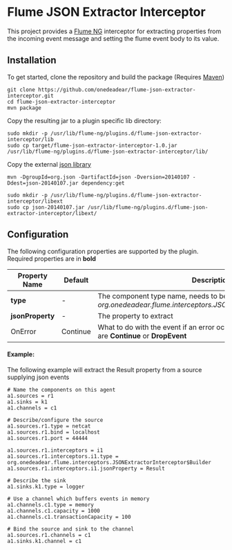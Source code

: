 # Flume JSON Extractor Interceptor

This project provides a [Flume NG](http://flume.apache.org/) interceptor for extracting properties from the incoming event message and setting the flume event body to its value.

## Installation

To get started, clone the repository and build the package (Requires [Maven](http://maven.apache.org/))

```
git clone https://github.com/onedeadear/flume-json-extractor-interceptor.git
cd flume-json-extractor-interceptor
mvn package
```

Copy the resulting jar to a plugin specific lib directory:
```
sudo mkdir -p /usr/lib/flume-ng/plugins.d/flume-json-extractor-interceptor/lib
sudo cp target/flume-json-extractor-interceptor-1.0.jar /usr/lib/flume-ng/plugins.d/flume-json-extractor-interceptor/lib/
```

Copy the external [json library](https://github.com/douglascrockford/JSON-java)
```
mvn -DgroupId=org.json -DartifactId=json -Dversion=20140107 -Ddest=json-20140107.jar dependency:get

sudo mkdir -p /usr/lib/flume-ng/plugins.d/flume-json-extractor-interceptor/libext
sudo cp json-20140107.jar /usr/lib/flume-ng/plugins.d/flume-json-extractor-interceptor/libext/
```

## Configuration

The following configuration properties are supported by the plugin. Required properties are in **bold**

 Property Name         | Default  | Description
-----------------------|--------- |---------------------------------------------
 **type**              | -        | The component type name, needs to be *org.onedeadear.flume.interceptors.JSONExtractorInterceptor$Builder*
 **jsonProperty**      | -        | The property to extract
 OnError               | Continue | What to do with the event if an error occurs when parsing. Options are **Continue** or **DropEvent**

#### Example:

The following example will extract the Result property from a source supplying json events
```
# Name the components on this agent
a1.sources = r1
a1.sinks = k1
a1.channels = c1

# Describe/configure the source
a1.sources.r1.type = netcat
a1.sources.r1.bind = localhost
a1.sources.r1.port = 44444

a1.sources.r1.interceptors = i1
a1.sources.r1.interceptors.i1.type = org.onedeadear.flume.interceptors.JSONExtractorInterceptor$Builder
a1.sources.r1.interceptors.i1.jsonProperty = Result

# Describe the sink
a1.sinks.k1.type = logger

# Use a channel which buffers events in memory
a1.channels.c1.type = memory
a1.channels.c1.capacity = 1000
a1.channels.c1.transactionCapacity = 100

# Bind the source and sink to the channel
a1.sources.r1.channels = c1
a1.sinks.k1.channel = c1

```
